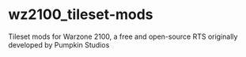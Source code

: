 # wz2100_tileset-mods
Tileset mods for Warzone 2100, a free and open-source RTS originally developed by Pumpkin Studios
